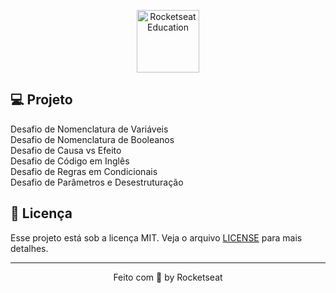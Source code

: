 <p align="center">
  <img alt="Rocketseat Education" src="https://avatars.githubusercontent.com/u/69590972?s=200&v=4" width="100px" />
</p>

## 💻 Projeto

Desafio de Nomenclatura de Variáveis <br>
Desafio de Nomenclatura de Booleanos <br>
Desafio de Causa vs Efeito <br>
Desafio de Código em Inglês <br>
Desafio de Regras em Condicionais <br>
Desafio de Parâmetros e Desestruturação <br>

## 📝 Licença

Esse projeto está sob a licença MIT. Veja o arquivo [LICENSE](LICENSE) para mais detalhes.

---

<p align="center">
  Feito com 💜 by Rocketseat
</p>
